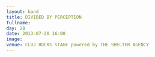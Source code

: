 ```yaml
---
layout: band
title: DIVIDED BY PERCEPTION
fullname: 
day: 20
date: 2013-07-20 16:00
image: 
venue: CLUJ ROCKS STAGE powered by THE SHELTER AGENCY
---
```



